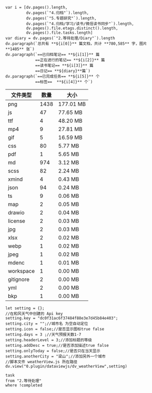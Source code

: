 ```dataviewjs
var i = [dv.pages().length,
		 dv.pages(`"4.归档"`).length,
		 dv.pages(`"5.专题研究"`).length,
		 dv.pages(`"4.归档/学习/读书/微信读书同步"`).length,
		 dv.pages().file.etags.distinct().length,
		 dv.pages().file.tasks.length]
var diary = dv.pages(`"2.等待处理/Diary"`).length
dv.paragraph(`总共有 **${i[0]}** 篇文档，共计 **780,585** 字，图片 **1405** 张`)
dv.paragraph(`==已归档笔记== **${i[1]}** 篇
			 ==正在进行的笔记== **${i[2]}** 篇
			 ==读书笔记== **${i[3]}** 篇
			 ==日记== **${diary}**篇`)
dv.paragraph(`==已完成任务== **${i[5]}** 个
			 ==标签==  **${i[4]}** 个`)
```

| 文件类型 | 数量 | 大小 |
|----------|-------|------|
| png | 1438 | 177.01 MB |
| js | 47 | 77.65 MB |
| ttf | 4 | 48.20 MB |
| mp4 | 9 | 27.81 MB |
| gif | 5 | 16.59 MB |
| css | 80 | 5.77 MB |
| pdf | 1 | 5.65 MB |
| md | 974 | 3.12 MB |
| scss | 82 | 2.24 MB |
| xmind | 4 | 0.43 MB |
| json | 94 | 0.24 MB |
| ts | 9 | 0.06 MB |
| map | 2 | 0.05 MB |
| drawio | 2 | 0.04 MB |
| license | 2 | 0.03 MB |
| jpg | 2 | 0.03 MB |
| xlsx | 2 | 0.02 MB |
| webp | 1 | 0.02 MB |
| jpeg | 1 | 0.02 MB |
| mdenc | 1 | 0.01 MB |
| workspace | 1 | 0.00 MB |
| gitignore | 2 | 0.00 MB |
| yml | 2 | 0.00 MB |
| bkp | 1 | 0.00 MB |

```dataviewjs
let setting = {};
//在和风天气中创建的 Api key
setting.key = "dc0f31ac6f37484f88e3e7d45b84e403";
setting.city = "";//城市名 为空自动定位
setting.icon = false;//是否显示图标true false
setting.days = 3 ;//天气预报天数1-7
setting.headerLevel = 3;//添加标题的等级
setting.addDesc = true;//是否添加描述true false
setting.onlyToday = false;//是否只在当天显示
setting.anotherCity = "梁山";//添加另外一个城市
//脚本文件 weatherView.js 所在路径
dv.view("0.plugin/dataviewjs/dv_weatherView",setting)
```


```dataview
task 
from "2.等待处理"
where !completed
```

